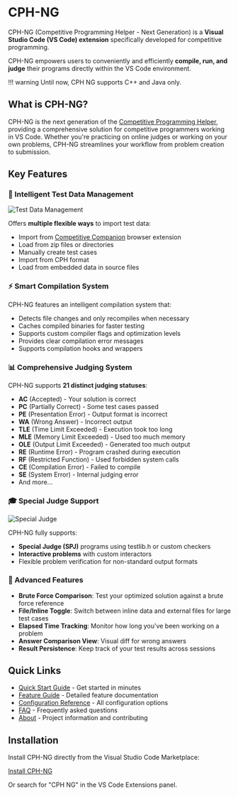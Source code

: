 # CPH-NG

CPH-NG (Competitive Programming Helper - Next Generation) is a **Visual Studio
Code (VS Code) extension** specifically developed for competitive programming.

CPH-NG empowers users to conveniently and efficiently **compile, run, and
judge** their programs directly within the VS Code environment.

!!! warning
    Until now, CPH NG supports C++ and Java only.

## What is CPH-NG?

CPH-NG is the next generation of the [Competitive Programming Helper](https://github.com/agrawal-d/cph), providing a comprehensive solution for competitive programmers working in VS Code. Whether you're practicing on online judges or working on your own problems, CPH-NG streamlines your workflow from problem creation to submission.

## Key Features

### 🎯 Intelligent Test Data Management

![Test Data Management](images/loadFromFile.png)

Offers **multiple flexible ways** to import test data:

- Import from [Competitive Companion](https://github.com/jmerle/competitive-companion) browser extension
- Load from zip files or directories
- Manually create test cases
- Import from CPH format
- Load from embedded data in source files

### ⚡ Smart Compilation System

CPH-NG features an intelligent compilation system that:

- Detects file changes and only recompiles when necessary
- Caches compiled binaries for faster testing
- Supports custom compiler flags and optimization levels
- Provides clear compilation error messages
- Supports compilation hooks and wrappers

### 📊 Comprehensive Judging System

CPH-NG supports **21 distinct judging statuses**:

- **AC** (Accepted) - Your solution is correct
- **PC** (Partially Correct) - Some test cases passed
- **PE** (Presentation Error) - Output format is incorrect
- **WA** (Wrong Answer) - Incorrect output
- **TLE** (Time Limit Exceeded) - Execution took too long
- **MLE** (Memory Limit Exceeded) - Used too much memory
- **OLE** (Output Limit Exceeded) - Generated too much output
- **RE** (Runtime Error) - Program crashed during execution
- **RF** (Restricted Function) - Used forbidden system calls
- **CE** (Compilation Error) - Failed to compile
- **SE** (System Error) - Internal judging error
- And more...

### 🎓 Special Judge Support

![Special Judge](images/specialJudge.png)

CPH-NG fully supports:

- **Special Judge (SPJ)** programs using testlib.h or custom checkers
- **Interactive problems** with custom interactors
- Flexible problem verification for non-standard output formats

### 🔄 Advanced Features

- **Brute Force Comparison**: Test your optimized solution against a brute force reference
- **File/Inline Toggle**: Switch between inline data and external files for large test cases
- **Elapsed Time Tracking**: Monitor how long you've been working on a problem
- **Answer Comparison View**: Visual diff for wrong answers
- **Result Persistence**: Keep track of your test results across sessions

## Quick Links

- [Quick Start Guide](quickStart.md) - Get started in minutes
- [Feature Guide](features.md) - Detailed feature documentation
- [Configuration Reference](configuration.md) - All configuration options
- [FAQ](faq.md) - Frequently asked questions
- [About](about.md) - Project information and contributing

## Installation

Install CPH-NG directly from the Visual Studio Code Marketplace:

[Install CPH-NG](vscode:extension/langningchen.cph-ng)

Or search for "CPH NG" in the VS Code Extensions panel.
